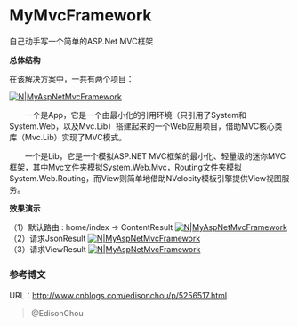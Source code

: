 # MyMvcFramework
自己动手写一个简单的ASP.Net MVC框架

**总体结构**

在该解决方案中，一共有两个项目：

[![N|MyAspNetMvcFramework](https://images2015.cnblogs.com/blog/381412/201603/381412-20160309011644757-51819148.jpg)](https://start.spring.io/)
<br/>

　　一个是App，它是一个由最小化的引用环境（只引用了System和System.Web，以及Mvc.Lib）搭建起来的一个Web应用项目，借助MVC核心类库（Mvc.Lib）实现了MVC模式。

　　一个是Lib，它是一个模拟ASP.NET MVC框架的最小化、轻量级的迷你MVC框架，其中Mvc文件夹模拟System.Web.Mvc，Routing文件夹模拟System.Web.Routing，而View则简单地借助NVelocity模板引擎提供View视图服务。

**效果演示**

（1）默认路由 : home/index -> ContentResult
[![N|MyAspNetMvcFramework](https://images2015.cnblogs.com/blog/381412/201603/381412-20160309021321163-1990046935.jpg)](https://start.spring.io/)<br/>
（2）请求JsonResult
[![N|MyAspNetMvcFramework](https://images2015.cnblogs.com/blog/381412/201603/381412-20160309021432288-1843050114.jpg)](https://start.spring.io/)<br/>
（3）请求ViewResult
[![N|MyAspNetMvcFramework](https://images2015.cnblogs.com/blog/381412/201603/381412-20160309021723835-136890602.jpg)](https://start.spring.io/)
<br/>

### 参考博文

URL：<http://www.cnblogs.com/edisonchou/p/5256517.html>

> @EdisonChou
